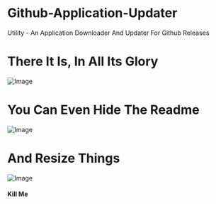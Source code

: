 # Github-Application-Updater
Utility - An Application Downloader And Updater For Github Releases

# There It Is, In All Its Glory
![Image](http://i.imgur.com/NC57YUb.png)

# You Can Even Hide The Readme
![Image](http://i.imgur.com/88vXTMb.png)

# And Resize Things
![Image](http://i.imgur.com/7CXQbun.png)

#### Kill Me

